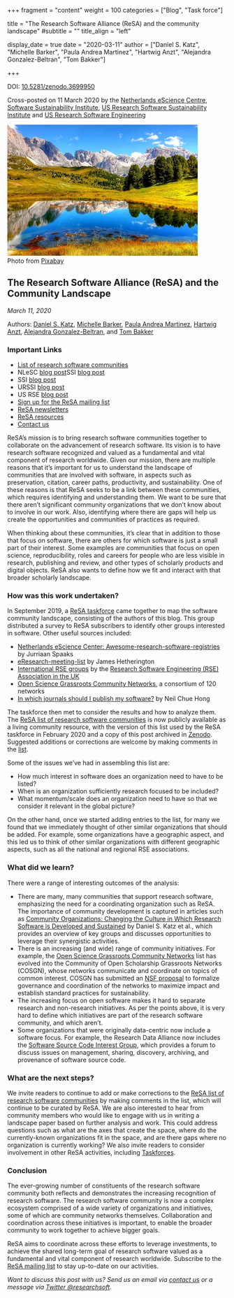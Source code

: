 +++
fragment = "content"
weight = 100
categories = ["Blog", "Task force"]

title = "The Research Software Alliance (ReSA) and the community landscape"
#subtitle = ""
title_align = "left"

display_date = true
date = "2020-03-11"
author = ["Daniel S. Katz", "Michelle Barker", "Paula Andrea Martinez", "Hartwig Anzt", "Alejandra Gonzalez-Beltran", "Tom Bakker"]

+++

DOI: [10.5281/zenodo.3699950](https://doi.org/10.5281/zenodo.3699950)

Cross-posted on 11 March 2020 by the [Netherlands eScience Centre](https://blog.esciencecenter.nl/the-research-software-alliance-resa-and-the-community-landscape-9b8a6290ebb3), [Software Sustainability Institute](https://www.software.ac.uk/blog/2020-03-11-research-software-alliance-resa-and-community-landscape), [US Research Software Sustainability Institute](https://urssi.us/blog/2020/03/11/the-research-software-alliance-resa-and-the-community-landscape/) and [US Research Software Engineering](https://us-rse.org/blog/2020/urssi-us/the-research-software-alliance-resa-and-the-community-landscape/)

<div class="row justify-content-center">
    <img src="landscape.jpg" alt="landscape">
</div>  
Photo from <a href="https://www.pexels.com/photo/clouds-daylight-forest-grass-371589/">Pixabay</a>

The Research Software Alliance (ReSA) and the Community Landscape
-----------------------------------------------------------------

_March 11, 2020_  

Authors: [Daniel S. Katz](http://orcid.org/0000-0001-5934-7525),
[Michelle Barker](https://orcid.org/0000-0002-3623-172X),
[Paula Andrea Martinez](https://orcid.org/0000-0002-8990-1985),
[Hartwig Anzt](https://orcid.org/0000-0003-2177-952X),
[Alejandra Gonzalez-Beltran](https://orcid.org/0000-0003-3499-8262), and
[Tom Bakker](https://orcid.org/0000-0002-6465-5589)

### Important Links
  * [List of research software communities](https://doi.org/10.5281/zenodo.3699950)
  *  NLeSC [blog post](https://blog.esciencecenter.nl/the-research-software-alliance-resa-and-the-community-landscape-9b8a6290ebb3)SSI [blog post](https://www.software.ac.uk/blog/2020-03-11-research-software-alliance-resa-and-community-landscape)
  * SSI [blog post](https://www.software.ac.uk/blog/2020-03-11-research-software-alliance-resa-and-community-landscape)
  * URSSI [blog post](https://urssi.us/blog/2020/03/11/the-research-software-alliance-resa-and-the-community-landscape/)
  * US RSE [blog post](https://us-rse.org/blog/2020/urssi-us/the-research-software-alliance-resa-and-the-community-landscape/)
  * [Sign up for the ReSA mailing list](https://landing.mailerlite.com/webforms/landing/i5e1h2)
  * [ReSA newsletters](/news)
  * [ReSA resources](/resa-resources)
  * [Contact us](/contact)

ReSA’s mission is to bring research software communities together to collaborate on the advancement of research software. Its vision is to have research software recognized and valued as a fundamental and vital component of research worldwide. Given our mission, there are multiple reasons that it’s important for us to understand the landscape of communities that are involved with software, in aspects such as preservation, citation, career paths, productivity, and sustainability. One of these reasons is that ReSA seeks to be a link between these communities, which requires identifying and understanding them. We want to be sure that there aren’t significant community organizations that we don’t know about to involve in our work. Also, identifying where there are gaps will help us create the opportunities and communities of practices as required.

When thinking about these communities, it’s clear that in addition to those that focus on software, there are others for which software is just a small part of their interest. Some examples are communities that focus on open science, reproducibility, roles and careers for people who are less visible in research, publishing and review, and other types of scholarly products and digital objects. ReSA also wants to define how we fit and interact with that broader scholarly landscape.

### How was this work undertaken?

In September 2019, a [ReSA taskforce](https://www.researchsoft.org/taskforces/) came together to map the software community landscape, consisting of the authors of this blog. This group distributed a survey to ReSA subscribers to identify other groups interested in software. Other useful sources included:

*   [Netherlands eScience Center: Awesome-research-software-registries](https://github.com/NLeSC/awesome-research-software-registries/blob/master/README.md) by Jurriaan Spaaks
*   [eResearch-meeting-list](https://github.com/jamespjh/eResearch-meeting-list/tree/master) by James Hetherington
*   [International RSE groups](http://researchsoftware.org/) by the [Research Software Engineering (RSE) Association in the UK](https://society-rse.org/)
*   [Open Science Grassroots Community Networks](https://docs.google.com/spreadsheets/d/1LNF5_bOkRV-RLIF4HYmu-gOemIa4IdfXEer89fM-Vy8/edit#gid=0), a consortium of 120 networks
*   [In which journals should I publish my software?](https://www.software.ac.uk/which-journals-should-i-publish-my-software) by Neil Chue Hong

The taskforce then met to consider the results and how to analyze them. The [ReSA list of research software communities](https://docs.google.com/spreadsheets/d/15JHqOxR4HIKHYe821IPvbxIuXP1zMjXKGEIJwB-GPqE/edit#gid=0) is now publicly available as a living community resource, with the version of this list used by the ReSA taskforce in February 2020 and a copy of this post archived in [Zenodo](https://doi.org/10.5281/zenodo.3699950). Suggested additions or corrections are welcome by making comments in the [list](https://docs.google.com/spreadsheets/d/15JHqOxR4HIKHYe821IPvbxIuXP1zMjXKGEIJwB-GPqE/edit#gid=0).

Some of the issues we’ve had in assembling this list are:

*   How much interest in software does an organization need to have to be listed?
*   When is an organization sufficiently research focused to be included?
*   What momentum/scale does an organization need to have so that we consider it relevant in the global picture?

On the other hand, once we started adding entries to the list, for many we found that we immediately thought of other similar organizations that should be added. For example, some organizations have a geographic aspect, and this led us to think of other similar organizations with different geographic aspects, such as all the national and regional RSE associations.

### What did we learn?

There were a range of interesting outcomes of the analysis:

*   There are many, many communities that support research software, emphasizing the need for a coordinating organization such as ReSA. The importance of community development is captured in articles such as [Community Organizations: Changing the Culture in Which Research Software is Developed and Sustained](https://arxiv.org/abs/1811.08473) by Daniel S. Katz et al., which provides an overview of key groups and discusses opportunities to leverage their synergistic activities.
*   There is an increasing (and wide) range of community initiatives. For example, the [Open Science Grassroots Community Networks](https://docs.google.com/spreadsheets/d/1geYQLpJQtzPbhN3UZGSqPGFKNIF-hqXd7PGrwZJzasA/edit#gid=0) list has evolved into the Community of Open Scholarship Grassroots Networks (COSGN), whose networks communicate and coordinate on topics of common interest. COSGN has submitted an [NSF proposal](https://osf.io/preprints/metaarxiv/d7mwk) to formalize governance and coordination of the networks to maximize impact and establish standard practices for sustainability.
*   The increasing focus on open software makes it hard to separate research and non-research initiatives. As per the points above, it is very hard to define which initiatives are part of the research software community, and which aren’t.
*   Some organizations that were originally data-centric now include a software focus. For example, the Research Data Alliance now includes the [Software Source Code Interest Group](https://www.rd-alliance.org/groups/software-source-code-ig), which provides a forum to discuss issues on management, sharing, discovery, archiving, and provenance of software source code.

### What are the next steps?

We invite readers to continue to add or make corrections to the [ReSA list of research software communities](https://docs.google.com/spreadsheets/d/15JHqOxR4HIKHYe821IPvbxIuXP1zMjXKGEIJwB-GPqE/edit#gid=0) by making comments in the list, which will continue to be curated by ReSA. We are also interested to hear from community members who would like to engage with us in writing a landscape paper based on further analysis and work. This could address questions such as what are the axes that create the space, where do the currently-known organizations fit in the space, and are there gaps where no organization is currently working? We also invite readers to consider involvement in other ReSA activities, including [Taskforces](https://www.researchsoft.org/taskforces/).

### Conclusion

The ever-growing number of constituents of the research software community both reflects and demonstrates the increasing recognition of research software. The research software community is now a complex ecosystem comprised of a wide variety of organizations and initiatives, some of which are community networks themselves. Collaboration and coordination across these initiatives is important, to enable the broader community to work together to achieve bigger goals.

ReSA aims to coordinate across these efforts to leverage investments, to achieve the shared long-term goal of research software valued as a fundamental and vital component of research worldwide. Subscribe to the [ReSA mailing list](https://landing.mailerlite.com/webforms/landing/i5e1h2) to stay up-to-date on our activities.

_Want to discuss this post with us? Send us an email via [contact us](https://www.researchsoft.org/contact/) or a message via [Twitter @researchsoft](https://twitter.com/researchsoft)._
